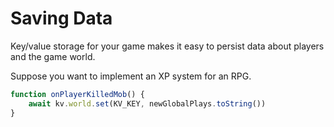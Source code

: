 # Saving Data

Key/value storage for your game makes it easy to persist data about players and the game world.

Suppose you want to implement an XP system for an RPG.

```js
function onPlayerKilledMob() {
    await kv.world.set(KV_KEY, newGlobalPlays.toString())
}
```